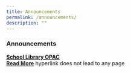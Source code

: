 ```yaml
---
title: Announcements
permalink: /announcements/
description: ""
---
```

### **Announcements**
**[School Library OPAC](https://staging.d2mqouuee1j5o.amplifyapp.com/students/school-library/)**<br>
**[Read More](https://staging.d2mqouuee1j5o.amplifyapp.com/announcements/)** hyperlink does not lead to any page